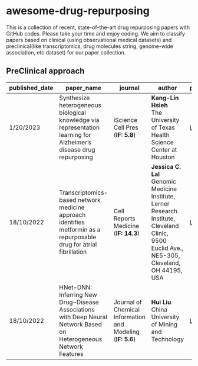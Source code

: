 # awesome-drug-repurposing
This is a collection of recent, state-of-the-art drug repurposing papers with GitHub codes. Please take your time and enjoy coding. We aim to classify papers based on clinical (using observational medical datasets) and preclinical(like transcriptomics, drug molecules string, genome-wide association, etc dataset) for our paper collection. 
## PreClinical approach

| published_date | paper_name | journal| author | paper | code |
| --- | --- | --- | --- | --- | --- |
| 1/20/2023 | Synthesize heterogeneous biological knowledge via representation learning for Alzheimer’s disease drug repurposing | iScience Cell Pres (**IF: 5.8**) | **Kang-Lin Hsieh** <br>The University of Texas Health Science Center at Houston | [Link](https://pdf.sciencedirectassets.com/318494/1-s2.0-S2589004222X00138/1-s2.0-S2589004222019502/main.pdf?X-Amz-Security-Token=IQoJb3JpZ2luX2VjEGEaCXVzLWVhc3QtMSJHMEUCIQDfa0dpEA0HSP89BKiQAWFgSeidHvu6e6KWYAELF8bUGQIgYK9KMJOMCAISaLLO8mGYt85BjOo5nple41v5%2B5etf1kqugUI%2Bv%2F%2F%2F%2F%2F%2F%2F%2F%2F%2FARAFGgwwNTkwMDM1NDY4NjUiDPDwXpX%2FUOeQUqBsCiqOBV8lREWqpi9Z8OhAghauPMuaoscCAXsyqkzFa6quTSGre6sQCfBVNui85vAipJQgOkAvERnLy%2BZye1XWxdhBSxoZgOrRl%2FZ4xkUaZd%2F5sOUU6TDEv64T%2F9Bi%2B4u69zLwZzdeYBEbsQz9Xb0J3E4QlJe2zPUsk6wh57l3pEhlLTvRHOlVhBNDnd91qfYS1tGwdHOiAMAsNeICrOQOPrcpgGpyj6e8v6JY3nowVJbG0XkDwqS8n1VoCLx5xUZJy%2BFsPXbeqsIdMTRAf2gClOwBjbbAF2lKq6BQYEKDpJVpDtPZ7UfV80Ic5vBgRIcHM6CDP%2FIcqIjSYBsMFS8iEA3zmEq7bxnJwMa2YoZNZHxoowxi3mMblsZnHVgMM8T1BAujEic1vOAjXSyeKnU%2BtdOjm7vM74qoA6tja75Zs7%2FPoGnGddx4K6DfnUVUHAxkiog%2BhcaYo6jlbV2IXN2yJ5xSoS54GPCJH6KDzNLT%2F%2F6wdaf5WNdcQTFS5B4lc1A0TiQtuktqMVFSSAF0nHmhAOi0R%2B2imXEe0LFwU7vBwf1aHmYQ%2FUH0mZph5jYq8rpEGpKFq72tJZNDNsSt3tgHUMqQ829iK3jJUNcvnCt7elrpERXigu07nv1EI9u8ej42v%2BfAHa841R3rmc1CyDbaSTvbWKrprsTqVwUlR6J8l71%2FpWnkFYiEYzKCD7TZ78YJzTRbeeTlB0f7aOu5qTXkOa96NjJuj%2BlVlsmeuUBiawJ4OINxOrX%2BbH9BxrfJPpFDHXUD3p8MkeN2DLvzuq4GQw%2FP8mTPR0s0Qcj7ZY8bkI6HC4ilZJAqOHyh705YcqJc0l0jdmEyABMp2urdAAZydEWThFoEHK15qjilrPI8%2BTVt4jCY8KumBjqxAWUZuZGeywF%2F39ys7iyaYZTlXqvnvOq6kjyxqyRzRqldLMUNZpie%2Bgl%2Bu6tppwSMk3vefjC9mia7FLxS8%2BOuO6Zo%2FShZUj27xOu%2FM8YxyA5wloRlEWuuyyG%2Fj3yaVsK2MheM0%2B%2FtAsR8v%2BukxTrby1wQpdCEiy0FMIlzhRe%2BPXqIrBIFF3nC%2FBU3C6krUWDwEC9x%2BlwNDGjBUd%2Fv3P55yxoxPNo63hYKcpWkCagHpRh6fA%3D%3D&X-Amz-Algorithm=AWS4-HMAC-SHA256&X-Amz-Date=20230803T011923Z&X-Amz-SignedHeaders=host&X-Amz-Expires=300&X-Amz-Credential=ASIAQ3PHCVTYTAVTENPX%2F20230803%2Fus-east-1%2Fs3%2Faws4_request&X-Amz-Signature=e123cf81c1ec800499bbf3166229d3f21de0a671a41cc4ca106ff59854901d43&hash=d6694cc97414e79d72cc4939bde2e3d540f64195e4fb096ba2743a09370f03d4&host=68042c943591013ac2b2430a89b270f6af2c76d8dfd086a07176afe7c76c2c61&pii=S2589004222019502&tid=spdf-97c75f05-ffc1-4812-aa80-7f47fd66b657&sid=f2b3041c2aaef04da9986303babb8fd5a094gxrqa&type=client&tsoh=d3d3LnNjaWVuY2VkaXJlY3QuY29t&ua=111459045204030550020a&rr=7f0abb6deba2c878&cc=kr) | [Link](https://github.com/freshnemo/AD-KG) |
| 18/10/2022 | Transcriptomics-based network medicine approach identifies metformin as a repurposable drug for atrial fibrillation | Cell Reports Medicine (**IF: 14.3**) | **Jessica C. Lal** <br>Genomic Medicine Institute, Lerner Research Institute, Cleveland Clinic, 9500 Euclid Ave., NE5-305, Cleveland, OH 44195, USA | [Link](https://pdf.sciencedirectassets.com/776849/1-s2.0-S2666379121X00110/1-s2.0-S2666379122002981/main.pdf?X-Amz-Security-Token=IQoJb3JpZ2luX2VjEHgaCXVzLWVhc3QtMSJIMEYCIQCaLM7YZTpSdkojhVz3%2Bh76JBagbMSCfzzGwnKkzzSKUAIhAPy6n8XXsqxsYDgsMfRi%2BqpSXvqk4%2Bi66LzwVpQm%2B1%2BfKrMFCCEQBRoMMDU5MDAzNTQ2ODY1Igwa5KMdmzIt8y0QL0IqkAXqzc4Uw6FDG4qi8UvCT4keLDCSM0VG1dHu4AM3nru77QCj3qRenWA%2FcLgkKHC4aBri1C%2FCjXTV9W6yFxnup7cUmF2UWfoXKlZTDai1qob8dSErm%2FBwK5FTFAh7ktvgfcc%2BLEHoYCptguEVTgT2spClz5C7%2FrRVpmzqS7eRqIp%2FcWilImHXqJZM1XTKtQ8VAb8FXdy8Yyzui8bCUzgvYujsMTUYCq0%2Bo7n12Q2xoryCJSGf3RBvVby9FzR1PI9aH9hCiy%2BCY0KcUafPwM7HESxR9WSp4G82r39z43kkrZFtS9LwTK%2BqTBNm92mBEy%2Fr2BkqOMt6A6qG4eSV5VzIeNGzB2CIj13fNzBv%2BhqnMspPwu8DKHF3gpPZzQvdkx4zAZ8emR5Ap9GWHn43iEHlqKJaVrcNmYhkY7mSD0pAl7lXa7f8c8oCwN%2BchBy6%2BPWLLcn00SFzFq%2BBPi8KBKabZrViHSLhlXmYJflX96SRtNsUHHt7lmI9RxBFglav1gEPSysAVxVHjEo4IIAzqO6%2FHJe%2B4Rt%2Bsy6VZxPY0vlM6trMsxsDVOd8KhAz3ybVaEEhho%2Fm%2BObprT80r50w5OwP8CVfMDEC%2Fmt5%2Fu%2FoquxbdYVCfUMnipkck89Jc2gLRjvNANoNCNCqABeSVpGmW2IcrPSRTZ1x9Dqi6Hbps47WRMnANp0fUxh2NParjWSC0iatos5hHkf0urkSMHkxhKU%2Ftg3APHQFNHZoL2ctXQ1DjKijpS9S%2BgJN34hpIV1x%2Bz0dYGc1EgvP2mYzb10iNOVstlpzGYyErf%2B4SFO5Xz2oLe0D0tNIR75MgCSA9szGN2UQzhBFuRDrnrDqPViihVdfSBm%2B4oxMm3SuJTvRlz3aiJe5fzDB7bCmBjqwAWRRX0yjfURyVT6B1d74fSkhkl4B8TnPHUmn1uBIWJ2pH6pob%2BoDm%2BFryzyFwhD3gQ7JVG71I3SeF4ivyLMx5g8uDuTyl2T5RzdssEipLU%2BtkOnvi5jYXUVm4reGmxjNBev%2FKrt7st18lcsoC1QTe562gLAMZOGRjHpl8l9v4THoTN9QZZcOu%2Bj8btW2gEKPcc8ybT8GrPY4ztNhxqQfDy8eQCTFP%2BFE5X5bLojaw6X9&X-Amz-Algorithm=AWS4-HMAC-SHA256&X-Amz-Date=20230804T001153Z&X-Amz-SignedHeaders=host&X-Amz-Expires=300&X-Amz-Credential=ASIAQ3PHCVTY6RJSIL5I%2F20230804%2Fus-east-1%2Fs3%2Faws4_request&X-Amz-Signature=4401fdefdc69d0b9506df8cc416af54b087ba360c215195265260fd257597523&hash=571a4876da45b3415e27fe7197cb02fbe1f32b3631c0695a99a103cb0962af04&host=68042c943591013ac2b2430a89b270f6af2c76d8dfd086a07176afe7c76c2c61&pii=S2666379122002981&tid=spdf-c99eba38-8945-45e0-bfd5-a9d820591a16&sid=f2b3041c2aaef04da9986303babb8fd5a094gxrqa&type=client&tsoh=d3d3LnNjaWVuY2VkaXJlY3QuY29t&ua=1114590453575852035e0e&rr=7f1295e8ab7f093f&cc=kr) | [Link](https://github.com/ChengF-Lab/AFnetproximity) |
| 18/10/2022 | HNet-DNN: Inferring New Drug−Disease Associations with Deep Neural Network Based on Heterogeneous Network Features | Journal of Chemical Information and Modeling (**IF: 5.6**) | **Hui Liu** <br>China University of Mining and Technology | [Link](https://pubs.acs.org/doi/pdf/10.1021/acs.jcim.9b01008) | [Link](https://github.com/hliu2016/HNet-DNN) |
